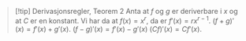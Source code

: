 
> [!tip] Derivasjonsregler, Teorem 2
> Anta at $f$ og $g$ er deriverbare i $x$ og at $C$ er en konstant. Vi har da at
> $f(x) = x^r$, da er $f'(x) = rx^{r-1}$.
> $(f+g)'(x)=f'(x)+g'(x)$.
> $(f-g)'(x)= f'(x)-g'(x)$
> $(Cf)'(x)=Cf'(x)$.
>   